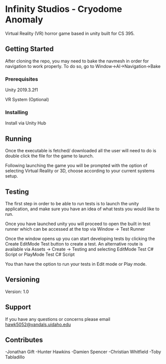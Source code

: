 # Infinity Studios - Cryodome Anomaly

Virtual Reality (VR) horror game based in unity built for CS 395.

## Getting Started

After cloning the repo, you may need to bake the navmesh in order for navigation to work properly. To do so, go to Window->AI->Navigation->Bake

### Prerequisites

Unity 2019.3.2f1

VR System (Optional)

### Installing

Install via Unity Hub

## Running

Once the executable is fetched/ downloaded all the user will need to do is double click the file for the game to launch.

Following launching the game you will be prompted with the option of selecting Virtual Reality or 3D, choose according to your current systems setup. 

## Testing

The first step in order to be able to run tests is to launch the unity application, and make sure you have an idea of what tests you would like to run.

Once you have launched unity you will proceed to open the built in test runner which can be accessed at the top via Window -> Test Runner

Once the window opens up you can start developing tests by clicking the Create EditMode Test button to create a test. An alternative route is available via Assets -> Create -> Testing and selecting EditMode Test C# Script or PlayMode Test C# Script

You than have the option to run your tests in Edit mode or Play mode.

## Versioning
Version: 1.0 

## Support

If you have any questions or concerns please email hawk5052@vandals.uidaho.edu

## Contributes

-Jonathan Gift
-Hunter Hawkins
-Damien Spencer
-Christian Whitfield
-Toby Tabladillo

